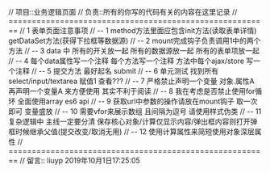 // 项目::业务逻辑页面
// 负责::所有的你写的代码有关的内容在这里记录
// ========================================================
// 1 表单页面注意事项
// -- 1 method方法里面应包含init方法(读取表单详情) getDataSet方法(获得下拉框等数据源)
// -- 2 mount完成钩子负责调用1中的两个方法
// -- 3 data 中 所有的开关放一起 所有的数据源放一起 所有的表单项放一起
// -- 4 每个data属性写一个注释 每个方法写一个注释 方法中每个ajax/store 写一个注释
// -- 5 提交方法 最好起名 submit
// -- 6 单元测试 找到所有select/input/textarea 赋值1 查看???
// -- 7 严格禁止声明一个变量 对象.属性A 再声明一个变量A 来方便使用 其实不利于阅读
// -- 8 我在考虑是否禁止使用for循环 全面使用array es6 api
// -- 9 获取url中参数的操作请放在mount钩子 取一次即可 变量盛放
// -- 10 需要vfor来展示数组 且间隔为逗号 请使用样式伪类
// -- 11 复杂逻辑中 主线一定要分清 保存核心对象/计算仅显示内容/弹出框内容则打开弹框时候继承父值(提交改变/取消无用)
// -- 12 使用计算属性来简短使用对象深层属性
// ========================================================
// 留言:: liuyp 2019年10月1日17:25:05
